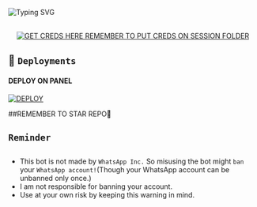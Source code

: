 ![Typing SVG](https://readme-typing-svg.demolab.com?font=Ribeye&size=50&pause=1000&color=A93226&center=true&width=900&height=100&lines=Its%20Queenkagome;%20Multi-Device%20WhatsApp%20Bot;%20Developed%20By%20King%20Johan)
<p align="center">
<br>
<a href='https://kingjohanmd-creds-generator.onrender.com' target="_blank"><img alt='GET CREDS HERE REMEMBER TO PUT CREDS ON SESSION FOLDER' src='https://img.shields.io/badge/Session_id-100000?style=for-the-badge&logo=scan&logoColor=white&labelColor=black&color=black'/></a>


## 🚀 `Deployments`
#### DEPLOY ON PANEL

    
<a href='https://dashboard.katabump.com/auth/login#c0a726' target="_blank"><img alt='DEPLOY' src='https://img.shields.io/badge/-DEPLOY-black?style=for-the-badge&logo=heroku&logoColor=white'/></a>

##REMEMBER TO STAR REPO🥹
## `Reminder`
   
## 
- This bot is not made by `WhatsApp Inc.` So misusing the bot might `ban` your `WhatsApp account!`(Though your WhatsApp account can be unbanned only once.)
- I am not responsible for banning your account.
- Use at your own risk by keeping this warning in mind.
